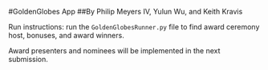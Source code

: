 #GoldenGlobes App
##By Philip Meyers IV, Yulun Wu, and Keith Kravis

Run instructions: run the `GoldenGlobesRunner.py` file to find award ceremony host, bonuses, and award winners.

Award presenters and nominees will be implemented in the next submission.